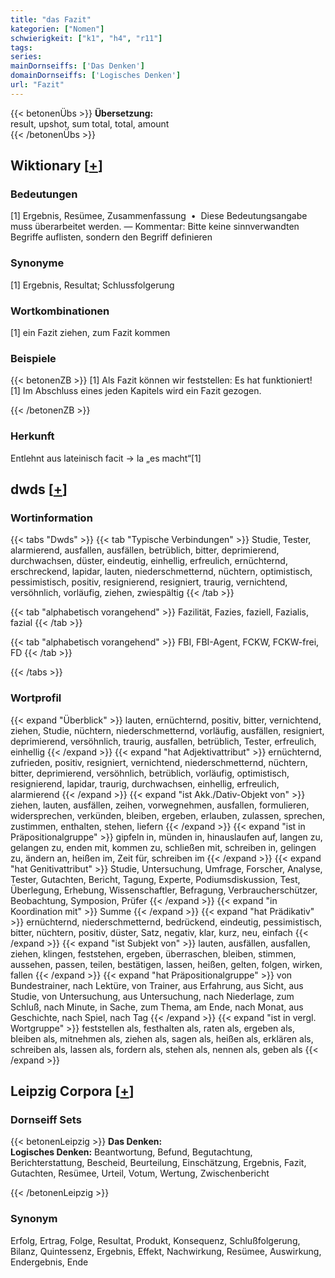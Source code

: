 ```yaml
---
title: "das Fazit"
kategorien: ["Nomen"]
schwierigkeit: ["k1", "h4", "r11"]
tags:
series:
mainDornseiffs: ['Das Denken']
domainDornseiffs: ['Logisches Denken']
url: "Fazit"
---
```


{{< betonenÜbs >}}
**Übersetzung:**  
result, upshot, sum total, total, amount  
{{< /betonenÜbs >}}

## Wiktionary [[+](https://de.wiktionary.org/wiki/Fazit)]

### Bedeutungen
[1] Ergebnis, Resümee, Zusammenfassung  •  Diese Bedeutungsangabe muss überarbeitet werden. — Kommentar: Bitte keine sinnverwandten Begriffe auflisten, sondern den Begriff definieren  

### Synonyme
[1] Ergebnis, Resultat; Schlussfolgerung  

### Wortkombinationen
[1] ein Fazit ziehen, zum Fazit kommen  

### Beispiele
{{< betonenZB >}}
[1] Als Fazit können wir feststellen: Es hat funktioniert!  
[1] Im Abschluss eines jeden Kapitels wird ein Fazit gezogen.  

{{< /betonenZB >}}
### Herkunft
Entlehnt aus lateinisch facit → la „es macht“[1]  



## dwds [[+](https://www.dwds.de/wb/Fazit)]

### Wortinformation
{{< tabs "Dwds" >}}
{{< tab "Typische Verbindungen" >}}
Studie, Tester, alarmierend, ausfallen, ausfällen, betrüblich, bitter, deprimierend, durchwachsen, düster, eindeutig, einhellig, erfreulich, ernüchternd, erschreckend, lapidar, lauten, niederschmetternd, nüchtern, optimistisch, pessimistisch, positiv, resignierend, resigniert, traurig, vernichtend, versöhnlich, vorläufig, ziehen, zwiespältig
{{< /tab >}}

{{< tab "alphabetisch vorangehend" >}}
Fazilität, Fazies, faziell, Fazialis, fazial
{{< /tab >}}

{{< tab "alphabetisch vorangehend" >}}
FBI, FBI-Agent, FCKW, FCKW-frei, FD
{{< /tab >}}

{{< /tabs >}}

### Wortprofil
{{< expand "Überblick" >}} lauten, ernüchternd, positiv, bitter, vernichtend, ziehen, Studie, nüchtern, niederschmetternd, vorläufig, ausfällen, resigniert, deprimierend, versöhnlich, traurig, ausfallen, betrüblich, Tester, erfreulich, einhellig {{< /expand >}}
{{< expand "hat Adjektivattribut" >}} ernüchternd, zufrieden, positiv, resigniert, vernichtend, niederschmetternd, nüchtern, bitter, deprimierend, versöhnlich, betrüblich, vorläufig, optimistisch, resignierend, lapidar, traurig, durchwachsen, einhellig, erfreulich, alarmierend {{< /expand >}}
{{< expand "ist Akk./Dativ-Objekt von" >}} ziehen, lauten, ausfällen, zeihen, vorwegnehmen, ausfallen, formulieren, widersprechen, verkünden, bleiben, ergeben, erlauben, zulassen, sprechen, zustimmen, enthalten, stehen, liefern {{< /expand >}}
{{< expand "ist in Präpositionalgruppe" >}} gipfeln in, münden in, hinauslaufen auf, langen zu, gelangen zu, enden mit, kommen zu, schließen mit, schreiben in, gelingen zu, ändern an, heißen im, Zeit für, schreiben im {{< /expand >}}
{{< expand "hat Genitivattribut" >}} Studie, Untersuchung, Umfrage, Forscher, Analyse, Tester, Gutachten, Bericht, Tagung, Experte, Podiumsdiskussion, Test, Überlegung, Erhebung, Wissenschaftler, Befragung, Verbraucherschützer, Beobachtung, Symposion, Prüfer {{< /expand >}}
{{< expand "in Koordination mit" >}} Summe {{< /expand >}}
{{< expand "hat Prädikativ" >}} ernüchternd, niederschmetternd, bedrückend, eindeutig, pessimistisch, bitter, nüchtern, positiv, düster, Satz, negativ, klar, kurz, neu, einfach {{< /expand >}}
{{< expand "ist Subjekt von" >}} lauten, ausfällen, ausfallen, ziehen, klingen, feststehen, ergeben, überraschen, bleiben, stimmen, aussehen, passen, teilen, bestätigen, lassen, heißen, gelten, folgen, wirken, fallen {{< /expand >}}
{{< expand "hat Präpositionalgruppe" >}} von Bundestrainer, nach Lektüre, von Trainer, aus Erfahrung, aus Sicht, aus Studie, von Untersuchung, aus Untersuchung, nach Niederlage, zum Schluß, nach Minute, in Sache, zum Thema, am Ende, nach Monat, aus Geschichte, nach Spiel, nach Tag {{< /expand >}}
{{< expand "ist in vergl. Wortgruppe" >}} feststellen als, festhalten als, raten als, ergeben als, bleiben als, mitnehmen als, ziehen als, sagen als, heißen als, erklären als, schreiben als, lassen als, fordern als, stehen als, nennen als, geben als {{< /expand >}}

## Leipzig Corpora [[+](https://corpora.uni-leipzig.de/en/res?word=Fazit&corpusId=deu_newscrawl-public_2018)]

### Dornseiff Sets
{{< betonenLeipzig >}}
**Das Denken:**  
**Logisches Denken:** Beantwortung, Befund, Begutachtung, Berichterstattung, Bescheid, Beurteilung, Einschätzung, Ergebnis, Fazit, Gutachten, Resümee, Urteil, Votum, Wertung, Zwischenbericht  

{{< /betonenLeipzig >}}

### Synonym
Erfolg, Ertrag, Folge, Resultat, Produkt, Konsequenz, Schlußfolgerung, Bilanz, Quintessenz, Ergebnis, Effekt, Nachwirkung, Resümee, Auswirkung, Endergebnis, Ende

